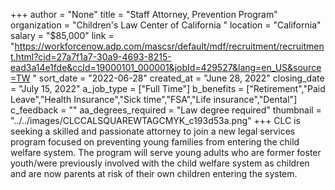 +++
author = "None"
title = "Staff Attorney, Prevention Program"
organization = "Children's Law Center of California "
location = "California"
salary = "$85,000"
link = "https://workforcenow.adp.com/mascsr/default/mdf/recruitment/recruitment.html?cid=27a7f1a7-30a9-4693-8215-ead3a14e1fde&ccId=19000101_000001&jobId=429527&lang=en_US&source=TW "
sort_date = "2022-06-28"
created_at = "June 28, 2022"
closing_date = "July 15, 2022"
a_job_type = ["Full Time"]
b_benefits = ["Retirement","Paid Leave","Health Insurance","Sick time","FSA","Life insurance","Dental"]
c_feedback = ""
aa_degrees_required = "Law degree required"
thumbnail = "../../images/CLCCALSQUAREWTAGCMYK_c193d53a.png"
+++
CLC is seeking a skilled and passionate attorney to join a new legal services program focused on preventing young families from entering the child welfare system. The program will serve young adults who are former foster youth/were previously involved with the child welfare system as children and are now parents at risk of their own children entering the system. 